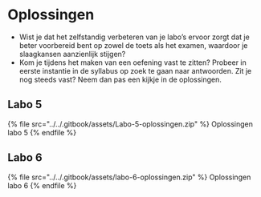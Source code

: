 # Oplossingen

* Wist je dat het zelfstandig verbeteren van je labo’s ervoor zorgt dat je beter voorbereid bent op zowel de toets als het examen, waardoor je slaagkansen aanzienlijk stijgen?
* Kom je tijdens het maken van een oefening vast te zitten? Probeer in eerste instantie in de syllabus op zoek te gaan naar antwoorden. Zit je nog steeds vast? Neem dan pas een kijkje in de oplossingen.

## Labo 5

{% file src="../../.gitbook/assets/Labo-5-oplossingen.zip" %}
Oplossingen labo 5
{% endfile %}

## Labo 6

{% file src="../../.gitbook/assets/labo-6-oplossingen.zip" %}
Oplossingen labo 6
{% endfile %}
